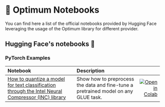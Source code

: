 <!---
Copyright 2020 The HuggingFace Team. All rights reserved.

Licensed under the Apache License, Version 2.0 (the "License");
you may not use this file except in compliance with the License.
You may obtain a copy of the License at

    http://www.apache.org/licenses/LICENSE-2.0

Unless required by applicable law or agreed to in writing, software
distributed under the License is distributed on an "AS IS" BASIS,
WITHOUT WARRANTIES OR CONDITIONS OF ANY KIND, either express or implied.
See the License for the specific language governing permissions and
limitations under the License.
-->

# 🤗 Optimum Notebooks

You can find here a list of the official notebooks provided by Hugging Face leveraging the usage of the
Optimum library for different provider.

## Hugging Face's notebooks 🤗

### PyTorch Examples

| Notebook     |      Description      |   |
|:----------|:-------------|------:|
| [How to quantize a model for text classification through the Intel Neural Compressor (INC) library](https://github.com/huggingface/notebooks/blob/master/examples/text_classification_inc.ipynb) | Show how to preprocess the data and fine-tune a pretrained model on any GLUE task. | [![Open in Colab](https://colab.research.google.com/assets/colab-badge.svg)](https://colab.research.google.com/github/huggingface/notebooks/blob/master/examples/text_classification_inc.ipynb)|
